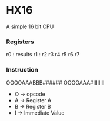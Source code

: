 # HX16
A simple 16 bit CPU

### Registers
r0 : results
r1 : 
r2
r3
r4
r5
r6
r7

### Instruction
OOOOAAABBB######
OOOOAAA#IIIIIIII
- O -> opcode
- A -> Register A
- B -> Register B
- I -> Immediate Value

